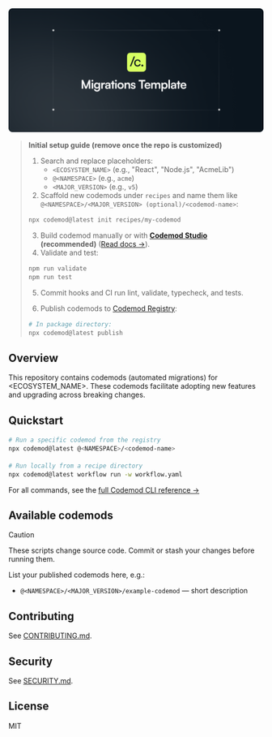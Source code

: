 <div align="center">
  <img src=".github/assets/migrations-template.png" alt="Migrations Template" />
</div>

> **Initial setup guide (remove once the repo is customized)**
> 
> 1. Search and replace placeholders:
>    - `<ECOSYSTEM_NAME>` (e.g., "React", "Node.js", "AcmeLib")
>    - `@<NAMESPACE>` (e.g., `acme`) 
>    - `<MAJOR_VERSION>` (e.g., `v5`)
> 2. Scaffold new codemods under `recipes` and name them like `@<NAMESPACE>/<MAJOR_VERSION> (optional)/<codemod-name>`:
> 
> ```bash
> npx codemod@latest init recipes/my-codemod
> ```
> 
> 3. Build codemod manually or with **[Codemod Studio](https://app.codemod.com/studio) (recommended)** ([Read docs →](https://go.codemod.com/studio-docs)).
> 4. Validate and test:
> 
> ```bash
> npm run validate
> npm run test
> ```
> 
> 5. Commit hooks and CI run lint, validate, typecheck, and tests.
> 
> 6. Publish codemods to [Codemod Registry](https://app.codemod.com/registry):
> 
> ```bash
> # In package directory:
> npx codemod@latest publish
> ```


## Overview

This repository contains codemods (automated migrations) for <ECOSYSTEM_NAME>. These codemods facilitate adopting new features and upgrading across breaking changes.

## Quickstart

```bash
# Run a specific codemod from the registry
npx codemod@latest @<NAMESPACE>/<codemod-name>

# Run locally from a recipe directory
npx codemod@latest workflow run -w workflow.yaml
```

For all commands, see the [full Codemod CLI reference →](https://go.codemod.com/cli-docs)

## Available codemods

> [!CAUTION]
> These scripts change source code. Commit or stash your changes before running them.

List your published codemods here, e.g.:
- `@<NAMESPACE>/<MAJOR_VERSION>/example-codemod` — short description

## Contributing

See [CONTRIBUTING.md](./CONTRIBUTING.md).

## Security

See [SECURITY.md](./SECURITY.md).

## License

MIT


